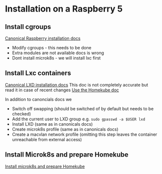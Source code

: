 # Installation on a Raspberry 5

## Install cgroups
[Canonical Raspberry installation docs](https://microk8s.io/docs/install-raspberry-pi)
- Modify cgroups - this needs to be done
- Extra modules are not available docs is wrong
- Dont install microk8s - we will install lxc first

## Install Lxc containers
[Canonical LXD installation docs](https://microk8s.io/docs/install-lxd)
This doc is not completely accurate but read it in case of recent changes
[Use the Homekube doc](https://homekube.org/docs/inst_microk8s-lxc-macvlan.html)

In addition to canoncials docs we
- Switch off swapping (should be switched of by default but needs to be checked)
- Add the current user to LXD group e.g. ``sudo gpasswd -a $USER lxd``
- Install LXD (same as in canonicals docs)
- Create microk8s profile (same as in canonicals docs)
- Create a macvlan network profile (omitting this step leaves the container unreachable from external access)

## Install Microk8s and prepare Homekube

[Install microk8s and prepare Homekube](https://homekube.org/docs/inst_provision-microk8s-lxc.html)


